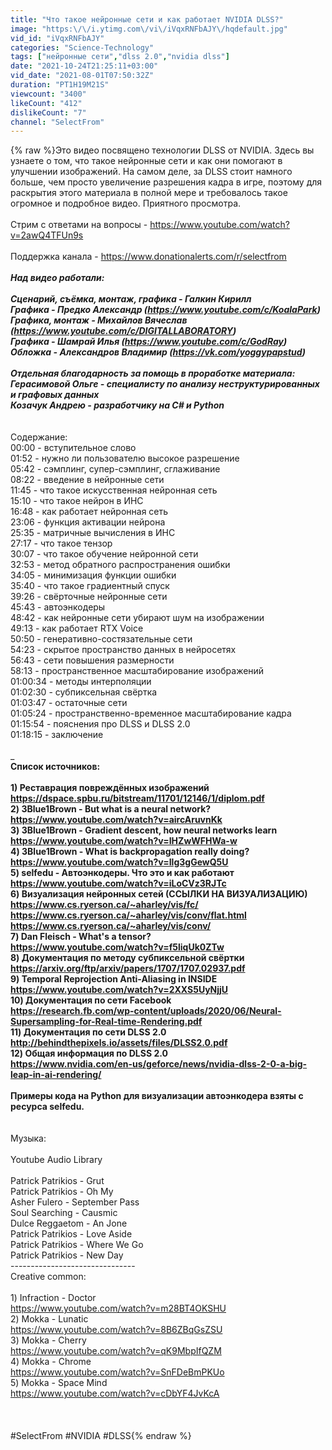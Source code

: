 ```yaml
---
title: "Что такое нейронные сети и как работает NVIDIA DLSS?"
image: "https:\/\/i.ytimg.com\/vi\/iVqxRNFbAJY\/hqdefault.jpg"
vid_id: "iVqxRNFbAJY"
categories: "Science-Technology"
tags: ["нейронные сети","dlss 2.0","nvidia dlss"]
date: "2021-10-24T21:25:11+03:00"
vid_date: "2021-08-01T07:50:32Z"
duration: "PT1H19M21S"
viewcount: "3400"
likeCount: "412"
dislikeCount: "7"
channel: "SelectFrom"
---
```

{% raw %}Это видео посвящено технологии DLSS от NVIDIA. Здесь вы узнаете о том, что такое нейронные сети и как они помогают в улучшении изображений. На самом деле, за DLSS стоит намного больше, чем просто увеличение разрешения кадра в игре, поэтому для раскрытия этого материала в полной мере и требовалось такое огромное и подробное видео. Приятного просмотра.<br /><br />Стрим с ответами на вопросы - <a rel="nofollow" target="blank" href="https://www.youtube.com/watch?v=2awQ4TFUn9s">https://www.youtube.com/watch?v=2awQ4TFUn9s</a><br /><br />Поддержка канала - <a rel="nofollow" target="blank" href="https://www.donationalerts.com/r/selectfrom">https://www.donationalerts.com/r/selectfrom</a><br />_____________________________________________<br />Над видео работали:<br /><br />Сценарий, съёмка, монтаж, графика - Галкин Кирилл<br />Графика - Предко Александр (<a rel="nofollow" target="blank" href="https://www.youtube.com/c/KoalaPark)">https://www.youtube.com/c/KoalaPark)</a><br />Графика, монтаж - Михайлов Вячеслав (<a rel="nofollow" target="blank" href="https://www.youtube.com/c/DIGITALLABORATORY)">https://www.youtube.com/c/DIGITALLABORATORY)</a><br />Графика - Шамрай Илья (<a rel="nofollow" target="blank" href="https://www.youtube.com/c/GodRay)">https://www.youtube.com/c/GodRay)</a><br />Обложка - Александров Владимир (<a rel="nofollow" target="blank" href="https://vk.com/yoggypapstud)">https://vk.com/yoggypapstud)</a><br /><br />Отдельная благодарность за помощь в проработке материала: <br />Герасимовой Ольге - специалисту по анализу неструктурированных и графовых данных<br />Козачук Андрею - разработчику на С# и Python<br /><br />_____________________________________________<br />Содержание:<br />00:00 - вступительное слово<br />01:52 - нужно ли пользователю высокое разрешение <br />05:42 - сэмплинг, супер-сэмплинг, сглаживание<br />08:22 - введение в нейронные сети<br />11:45 - что такое искусственная нейронная сеть<br />15:10 - что такое нейрон в ИНС<br />16:48 - как работает нейронная сеть<br />23:06 - функция активации нейрона<br />25:35 - матричные вычисления в ИНС<br />27:17 - что такое тензор<br />30:07 - что такое обучение нейронной сети<br />32:53 - метод обратного распространения ошибки<br />34:05 - минимизация функции ошибки<br />35:40 - что такое градиентный спуск<br />39:26 - свёрточные нейронные сети<br />45:43 - автоэнкодеры<br />48:42 - как нейронные сети убирают шум на изображении<br />49:13 - как работает RTX Voice<br />50:50 - генеративно-состязательные сети<br />54:23 - скрытое пространство данных в нейросетях<br />56:43 - сети повышения размерности<br />58:13 - пространственное масштабирование изображений<br />01:00:34 - методы интерполяции<br />01:02:30 - субпиксельная свёртка<br />01:03:47 - остаточные сети<br />01:05:24 - пространственно-временное масштабирование кадра<br />01:15:54 - пояснения про DLSS и DLSS 2.0<br />01:18:15 - заключение<br /><br />_____________________________________________<br />Список источников:<br /><br />1) Реставрация повреждённых изображений<br /><a rel="nofollow" target="blank" href="https://dspace.spbu.ru/bitstream/11701/12146/1/diplom.pdf">https://dspace.spbu.ru/bitstream/11701/12146/1/diplom.pdf</a><br />2) 3Blue1Brown - But what is a neural network?<br /><a rel="nofollow" target="blank" href="https://www.youtube.com/watch?v=aircAruvnKk">https://www.youtube.com/watch?v=aircAruvnKk</a><br />3) 3Blue1Brown - Gradient descent, how neural networks learn<br /><a rel="nofollow" target="blank" href="https://www.youtube.com/watch?v=IHZwWFHWa-w">https://www.youtube.com/watch?v=IHZwWFHWa-w</a><br />4) 3Blue1Brown - What is backpropagation really doing?<br /><a rel="nofollow" target="blank" href="https://www.youtube.com/watch?v=Ilg3gGewQ5U">https://www.youtube.com/watch?v=Ilg3gGewQ5U</a><br />5) selfedu - Автоэнкодеры. Что это и как работают<br /><a rel="nofollow" target="blank" href="https://www.youtube.com/watch?v=iLoCVz3RJTc">https://www.youtube.com/watch?v=iLoCVz3RJTc</a><br />6) Визуализация нейронных сетей (ССЫЛКИ НА ВИЗУАЛИЗАЦИЮ)<br /><a rel="nofollow" target="blank" href="https://www.cs.ryerson.ca/~aharley/vis/fc/">https://www.cs.ryerson.ca/~aharley/vis/fc/</a><br /><a rel="nofollow" target="blank" href="https://www.cs.ryerson.ca/~aharley/vis/conv/flat.html">https://www.cs.ryerson.ca/~aharley/vis/conv/flat.html</a><br /><a rel="nofollow" target="blank" href="https://www.cs.ryerson.ca/~aharley/vis/conv/">https://www.cs.ryerson.ca/~aharley/vis/conv/</a><br />7) Dan Fleisch - What's a tensor?<br /><a rel="nofollow" target="blank" href="https://www.youtube.com/watch?v=f5liqUk0ZTw">https://www.youtube.com/watch?v=f5liqUk0ZTw</a><br />8) Документация по методу субпиксельной свёртки<br /><a rel="nofollow" target="blank" href="https://arxiv.org/ftp/arxiv/papers/1707/1707.02937.pdf">https://arxiv.org/ftp/arxiv/papers/1707/1707.02937.pdf</a><br />9) Temporal Reprojection Anti-Aliasing in INSIDE<br /><a rel="nofollow" target="blank" href="https://www.youtube.com/watch?v=2XXS5UyNjjU">https://www.youtube.com/watch?v=2XXS5UyNjjU</a><br />10) Документация по сети Facebook<br /><a rel="nofollow" target="blank" href="https://research.fb.com/wp-content/uploads/2020/06/Neural-Supersampling-for-Real-time-Rendering.pdf">https://research.fb.com/wp-content/uploads/2020/06/Neural-Supersampling-for-Real-time-Rendering.pdf</a><br />11) Документация по сети DLSS 2.0<br /><a rel="nofollow" target="blank" href="http://behindthepixels.io/assets/files/DLSS2.0.pdf">http://behindthepixels.io/assets/files/DLSS2.0.pdf</a><br />12) Общая информация по DLSS 2.0<br /><a rel="nofollow" target="blank" href="https://www.nvidia.com/en-us/geforce/news/nvidia-dlss-2-0-a-big-leap-in-ai-rendering/">https://www.nvidia.com/en-us/geforce/news/nvidia-dlss-2-0-a-big-leap-in-ai-rendering/</a><br /><br />Примеры кода на Python для визуализации автоэнкодера взяты с ресурса selfedu.<br /><br />____________________________________________<br />Музыка:<br /><br />Youtube Audio Library<br /><br />Patrick Patrikios - Grut<br />Patrick Patrikios - Oh My<br />Asher Fulero - September Pass<br />Soul Searching - Causmic<br />Dulce Reggaetom - An Jone<br />Patrick Patrikios - Love Aside<br />Patrick Patrikios - Where We Go<br />Patrick Patrikios - New Day<br />-------------------------------<br />Creative common:<br /><br />1) Infraction - Doctor<br /><a rel="nofollow" target="blank" href="https://www.youtube.com/watch?v=m28BT4OKSHU">https://www.youtube.com/watch?v=m28BT4OKSHU</a><br />2) Mokka - Lunatic<br /><a rel="nofollow" target="blank" href="https://www.youtube.com/watch?v=8B6ZBqGsZSU">https://www.youtube.com/watch?v=8B6ZBqGsZSU</a><br />3) Mokka - Cherry<br /><a rel="nofollow" target="blank" href="https://www.youtube.com/watch?v=qK9MbpIfQZM">https://www.youtube.com/watch?v=qK9MbpIfQZM</a><br />4) Mokka - Chrome<br /><a rel="nofollow" target="blank" href="https://www.youtube.com/watch?v=SnFDeBmPKUo">https://www.youtube.com/watch?v=SnFDeBmPKUo</a><br />5) Mokka - Space Mind<br /><a rel="nofollow" target="blank" href="https://www.youtube.com/watch?v=cDbYF4JvKcA">https://www.youtube.com/watch?v=cDbYF4JvKcA</a><br /><br /><br /><br />#SelectFrom #NVIDIA #DLSS{% endraw %}
